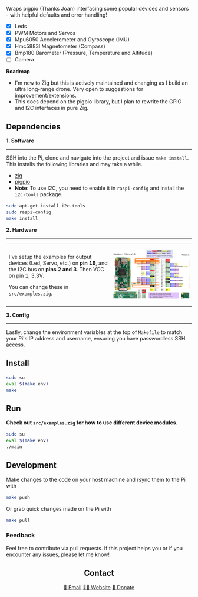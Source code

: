 Wraps pigpio (Thanks Joan) interfacing some popular devices and sensors - with helpful defaults and error handling!

- [x] Leds
- [x] PWM Motors and Servos
- [x] Mpu6050 Accelerometer and Gyroscope (IMU)
- [x] Hmc5883l Magnetometer (Compass)
- [x] Bmp180 Barometer (Pressure, Temperature and Altitude)
- [ ] Camera

**Roadmap**

- I'm new to Zig but this is actively maintained and changing as I build an ultra long-range drone. Very open to suggestions for improvement/extensions.
- This does depend on the pigpio library, but I plan to rewrite the GPIO and I2C interfaces in pure Zig.

## Dependencies

**1. Software**

---

SSH into the Pi, clone and navigate into the project and issue `make install`. This installs the following libraries and may take a while.

- [zig](https://ziglang.org/download/)
- [pigpio](http://abyz.me.uk/rpi/pigpio/download.html)
- **Note**: To use I2C, you need to enable it in `raspi-config` and install the `i2c-tools` package.

```bash
sudo apt-get install i2c-tools
sudo raspi-config
make install
```

**2. Hardware**

---

<table>
  <tr>
    <td>
<p>

I've setup the examples for output devices (Led, Servo, etc.) on **pin 19**, and the I2C bus on **pins 2 and 3**. Then VCC on pin 1, 3.3V.

You can change these in `src/examples.zig`.

</p> 
    </td>
    <td>

![diagram](./docs/wiring.png)

</td>

  </tr>
</table>

**3. Config**

---

Lastly, change the environment variables at the top of `Makefile` to match your Pi's IP address and username, ensuring you have passwordless SSH access.

## Install

```bash
sudo su
eval $(make env)
make
```

## Run

**Check out `src/examples.zig` for how to use different device modules.**

```bash
sudo su
eval $(make env)
./main
```

## Development

Make changes to the code on your host machine and rsync them to the Pi with

```bash
make push
```

Or grab quick changes made on the Pi with

```bash
make pull
```

### Feedback

Feel free to contribute via pull requests. If this project helps you or if you encounter any issues, please let me know!

<h2 align="center">Contact</h2>
<p align='center'>
	<a href="mailto:yohanderose@gmail.com?subject=Hello">📧 Email</a>
	<a href="https://yohanderose.dev">👨🏾 Website</a>
	<a href="https://www.buymeacoffee.com/yderose">🍻 Donate</a>
</p>
